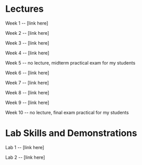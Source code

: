 # Lectures
Week 1 -- [link here]

Week 2 -- [link here]

Week 3 -- [link here]

Week 4 -- [link here]

Week 5 -- no lecture, midterm practical exam for my students

Week 6 -- [link here]

Week 7 -- [link here]

Week 8 -- [link here]

Week 9 -- [link here]

Week 10 -- no lecture, final exam practical for my students

# Lab Skills and Demonstrations
Lab 1 -- [link here]

Lab 2 -- [link here]
